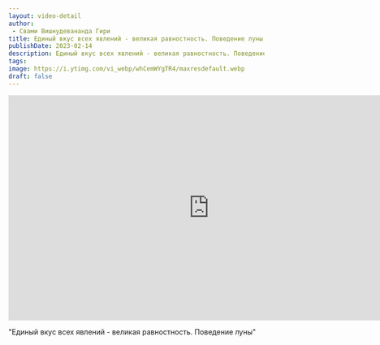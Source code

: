 ```yaml
---
layout: video-detail
author:
 - Свами Вишнудевананда Гири
title: Единый вкус всех явлений - великая равностность. Поведение луны
publishDate: 2023-02-14
description: Единый вкус всех явлений - великая равностность. Поведение луны. 
tags: 
image: https://i.ytimg.com/vi_webp/whCemWYgTR4/maxresdefault.webp
draft: false
---
```


<iframe width="790" height="444" src="https://www.youtube.com/embed/whCemWYgTR4" frameborder="0" allowfullscreen=""></iframe> 

  "Единый вкус всех явлений - великая равностность. Поведение луны"

  

 